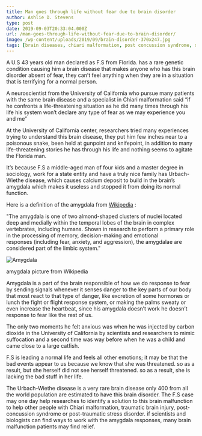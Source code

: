 ```yaml
---
title: Man goes through life without fear due to brain disorder
author: Ashlie D. Stevens
type: post
date: 2019-09-03T20:33:04.000Z
url: /man-goes-through-life-without-fear-due-to-brain-disorder/
image: /wp-content/uploads/2019/09/brain-disorder-370x247.jpg
tags: [brain diseases, chiari malformation, post concussion syndrome, smooth brain, traumatic brain injury]
---
```


A U.S 43 years old man declared as F.S from Florida. has a rare genetic condition causing him a brain disease that makes anyone who has this brain disorder absent of fear, they can’t feel anything when they are in a situation that is terrifying for a normal person.

A neuroscientist from the University of California who pursue many patients with the same brain disease and a specialist in Chiari malformation said “if he confronts a life-threatening situation as he did many times through his life his system won’t declare any type of fear as we may experience you and me”

At the University of California center, researchers tried many experiences trying to understand this brain disease, they put him few inches near to a poisonous snake, been held at gunpoint and knifepoint, in addition to many life-threatening stories he has through his life and nothing seems to agitate the Florida man.

It’s because F.S a middle-aged man of four kids and a master degree in sociology, work for a state entity and have a truly nice family has Urbach-Wiethe disease, which causes calcium deposit to build in the brain’s amygdala which makes it useless and stopped it from doing its normal function.

Here is a definition of the amygdala from [Wikipedia](https://en.wikipedia.org/wiki/Amygdala) :

"The amygdala is one of two almond-shaped clusters of nuclei located deep and medially within the temporal lobes of the brain in complex vertebrates, including humans. Shown in research to perform a primary role in the processing of memory, decision-making and emotional responses (including fear, anxiety, and aggression), the amygdalae are considered part of the limbic system."

![Amygdala](/wp-content/uploads/2019/09/Amyg.png)

amygdala picture from Wikipedia

Amygdala is a part of the brain responsible of how we do response to fear by sending signals whenever it senses danger to the key parts of our body that most react to that type of danger, like excretion of some hormones or lunch the fight or flight response system, or making the palms sweaty or even increase the heartbeat, since his amygdala doesn’t work he doesn’t response to fear like the rest of us.

The only two moments he felt anxious was when he was injected by carbon dioxide in the University of California by scientists and researchers to mimic suffocation and a second time was way before when he was a child and came close to a large catfish.

F.S is leading a normal life and feels all other emotions; it may be that the bad events appear to us because we know that she was threatened. so as a result, but she herself did not see herself threatened. so as a result, she is lacking the bad stuff in her life.

The Urbach-Wiethe disease is a very rare brain disease only 400 from all the world population are estimated to have this brain disorder. The F.S case may one day help researches to identify a solution to this brain malfunction to help other people with Chiari malformation, traumatic brain injury, post-concussion syndrome or post-traumatic stress disorder. if scientists and biologists can find ways to work with the amygdala responses, many brain malfunction patients may find relief.
